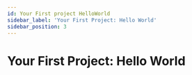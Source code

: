 ```yaml
---
id: Your First project HelloWorld
sidebar_label: 'Your First Project: Hello World'
sidebar_position: 3
---
```


# Your First Project: Hello World